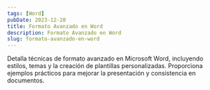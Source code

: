```yaml
---
tags: [Word]
pubDate: 2023-12-28
title: Formato Avanzado en Word
description: Formato Avanzado en Word
slug: formato-avanzado-en-word
---
```


Detalla técnicas de formato avanzado en Microsoft Word, incluyendo estilos, temas y la creación de plantillas personalizadas. Proporciona ejemplos prácticos para mejorar la presentación y consistencia en documentos.